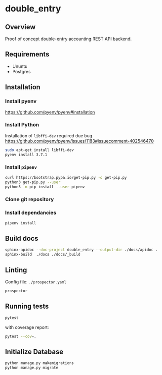 # double_entry
## Overview
Proof of concept double-entry accounting REST API backend.

## Requirements
* Ununtu 
* Postgres 

## Installation

### Install pyenv 
https://github.com/pyenv/pyenv#installation

### Install Python 

Installation of `libffi-dev` required due bug
https://github.com/pyenv/pyenv/issues/1183#issuecomment-402546470

```bash
sudo apt-get install libffi-dev
pyenv install 3.7.1
```

### Install `pipenv`

```bash
curl https://bootstrap.pypa.io/get-pip.py -o get-pip.py
python3 get-pip.py --user
python3 -m pip install --user pipenv

```

### Clone git repository


### Install dependancies
```bash
pipenv install
```

## Build docs
```bash
sphinx-apidoc --doc-project double_entry --output-dir ./docs/apidoc . ./*/migrations ./manage.py accounts/tests/
sphinx-build  ./docs ./docs/_build
```

## Linting
Config file: `./prospector.yaml` 
```bash
prospector
```

## Running tests
```bash
pytest
```
with coverage report:
```bash
pytest --cov=.
```

## Initialize Database
```bash
python manage.py makemigrations
python manage.py migrate
```
